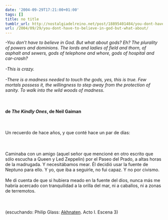 ```yaml
---
date: '2004-09-29T17:21:00+01:00'
tags: []
title: no title
tumblr_url: http://nostalgiadelreino.net/post/18895401484/you-dont-have-to-believe-in-god-but-what-about
url: /2004/09/29/you-dont-have-to-believe-in-god-but-what-about/
---
```


<p><span style="font-style: italic;">-You don&rsquo;t have to believe in God. But what about gods? Eh? The plurality of powers and dominions. The lords and ladies of field and thorn, of asphalt and sewers, gods of telephone and whore, gods of hospital and car-crash?</span><span style="font-style: italic;"><br/><br/>-This is crazy.</span><span style="font-style: italic;"><br/><br/>-There is a madness needed to touch the gods, yes, this is true. Few mortals possess it, the willingness to step away from the protection of sanity. To walk into the wild woods of madness.</span><br/><br/><br/><br/><span style="font-weight: bold;">de <span style="font-style: italic;">The Kindly Ones</span>, de Neil Gaiman</span><br/><br/><br/><br/>Un recuerdo de hace años, y que conté hace un par de días:<br/><br/><br/><br/>Caminaba con un amigo (aquel señor que mencioné en otro escrito que sólo escucha a Queen y Led Zeppelin) por el Paseo del Prado, a altas horas de la madrugada. Y necesitábamos mear. Él decidió usar la fuente de Neptuno para ello. Y yo, que iba a seguirle, no fui capaz. Y no por civismo.<br/><br/>Me di cuenta de que si hubiera meado en la fuente del dios, nunca más me habría acercado con tranquilidad a la orilla del mar, ni a caballos, ni a zonas de terremotos.<br/><br/><br/><br/>(escuchando: Philip Glass: <a href="http://www.glasspages.org/akhnaten.html">Akhnaten</a>. Acto I. Escena 3)<br/><br/><br/><br/><br/><br/></p><div class="blogger-post-footer"><img width="1" height="1" src="https://blogger.googleusercontent.com/tracker/1180118427259117074-3926665101080456277?l=nostalgiadelreino.blogspot.com" alt=""/></div>